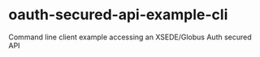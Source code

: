 # oauth-secured-api-example-cli
Command line client example accessing an XSEDE/Globus Auth secured API
